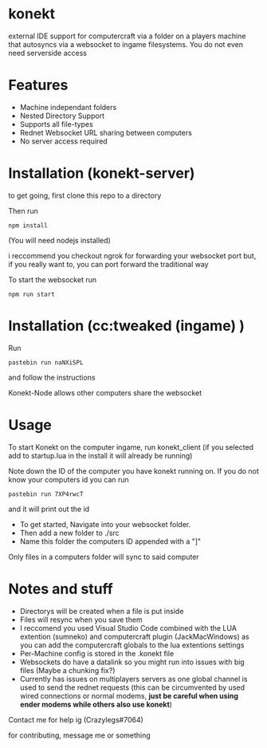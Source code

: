 # konekt
external IDE support for computercraft via a folder on a players machine that autosyncs via a websocket to ingame filesystems.
You do not even need serverside access

# Features
- Machine independant folders
- Nested Directory Support
- Supports all file-types
- Rednet Websocket URL sharing between computers
- No server access required

# Installation (konekt-server)
to get going, first clone this repo to a directory

Then run 
```
npm install
```
(You will need nodejs installed)

i reccommend you checkout ngrok for forwarding your websocket port
but, if you really want to, you can port forward the traditional way

To start the websocket run
```
npm run start
```

# Installation (cc:tweaked (ingame) )
Run 
```
pastebin run naNXiSPL
```
and follow the instructions

Konekt-Node allows other computers share the websocket


# Usage

To start Konekt on the computer ingame, run konekt_client
(if you selected add to startup.lua in the install it will already be running)

Note down the ID of the computer you have konekt running on.
If you do not know your computers id you can run
```
pastebin run 7XP4rwcT
```
and it will print out the id

- To get started, Navigate into your websocket folder. 
- Then add a new folder to ./src
- Name this folder the computers ID appended with a "]"

Only files in a computers folder will sync to said computer

# Notes and stuff
- Directorys will be created when a file is put inside
- Files will resync when you save them
- I reccomend you used Visual Studio Code combined with the LUA extention (sumneko) and computercraft plugin (JackMacWindows) as you can add the computercraft globals to the lua extentions settings
- Per-Machine config is stored in the .konekt file
- Websockets do have a datalink so you might run into issues with big files (Maybe a chunking fix?)
- Currently has issues on multiplayers servers as one global channel is used to send the rednet requests
(this can be circumvented by used wired connections or normal modems, **just be careful when using ender modems while others also use konekt**)

Contact me for help ig (Crazylegs#7064)

for contributing, message me or something

